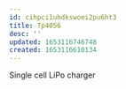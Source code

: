 ```yaml
---
id: cihpci1uhdkswoei2pu6ht3
title: Tp4056
desc: ''
updated: 1653116746748
created: 1653116610134
---
```


Single cell LiPo charger
